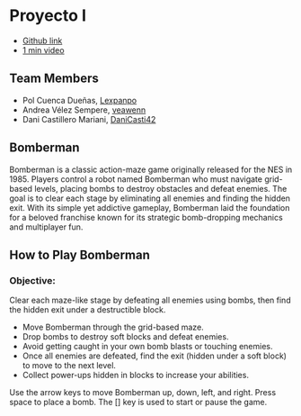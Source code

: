 # Proyecto I
* [Github link](https://github.com/Lexpanpo/Proyecto1_Bomberman)
* [1 min video](https://youtu.be/qd4kzFKo_zM)

## Team Members
* Pol Cuenca Dueñas, [Lexpanpo](https://github.com/Lexpanpo)
* Andrea Vélez Sempere, [veawenn](https://github.com/veawenn)
* Dani Castillero Mariani, [DaniCasti42](https://github.com/DaniCasti42)

## Bomberman
Bomberman is a classic action-maze game originally released for the NES in 1985. Players control a robot named Bomberman who must navigate grid-based levels, placing bombs to destroy obstacles and defeat enemies. The goal is to clear each stage by eliminating all enemies and finding the hidden exit. With its simple yet addictive gameplay, Bomberman laid the foundation for a beloved franchise known for its strategic bomb-dropping mechanics and multiplayer fun.

## How to Play Bomberman
### Objective:
Clear each maze-like stage by defeating all enemies using bombs, then find the hidden exit under a destructible block.
* Move Bomberman through the grid-based maze.
* Drop bombs to destroy soft blocks and defeat enemies.
* Avoid getting caught in your own bomb blasts or touching enemies.
* Once all enemies are defeated, find the exit (hidden under a soft block) to move to the next level.
* Collect power-ups hidden in blocks to increase your abilities.

Use the arrow keys to move Bomberman up, down, left, and right. 
Press space to place a bomb. The [] key is used to start or pause the game.
